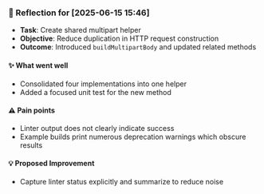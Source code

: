 ### :book: Reflection for [2025-06-15 15:46]
  - **Task**: Create shared multipart helper
  - **Objective**: Reduce duplication in HTTP request construction
  - **Outcome**: Introduced `buildMultipartBody` and updated related methods

#### :sparkles: What went well
  - Consolidated four implementations into one helper
  - Added a focused unit test for the new method

#### :warning: Pain points
  - Linter output does not clearly indicate success
  - Example builds print numerous deprecation warnings which obscure results

#### :bulb: Proposed Improvement
  - Capture linter status explicitly and summarize to reduce noise
